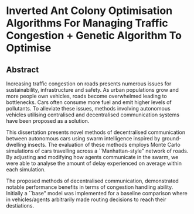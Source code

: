 # Inverted Ant Colony Optimisation Algorithms For Managing Traffic Congestion + Genetic Algorithm To Optimise


## Abstract
Increasing traffic congestion on roads presents numerous issues for sustainability, infrastructure and safety. As urban populations grow and more people own vehicles, roads become overwhelmed leading to bottlenecks. Cars often consume more fuel and emit higher levels of pollutants. To alleviate these issues, methods involving autonomous vehicles utilising centralised and decentralised communication systems have been proposed as a solution. 

This dissertation presents novel methods of decentralised communication between autonomous cars using swarm intelligence inspired by ground-dwelling insects. The evaluation of these methods employs Monte Carlo simulations of cars travelling across a ``Manhattan-style" network of roads. By adjusting and modifying how agents communicate in the swarm, we were able to analyse the amount of delay experienced on average within each simulation.

The proposed methods of decentralised communication, demonstrated notable performance benefits in terms of congestion handling ability. Initially a ``base" model was implemented for a baseline comparison where in vehicles/agents arbitrarily made routing decisions to reach their destiations.
